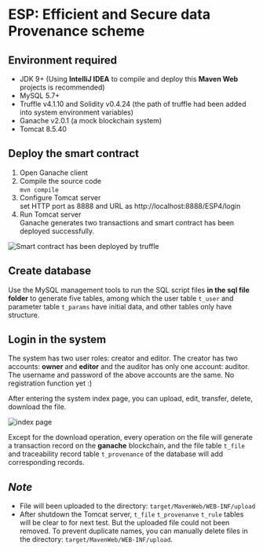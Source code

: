 # ESP: Efficient and Secure data Provenance scheme
## Environment required
- JDK 9+ (Using **IntelliJ IDEA** to compile and deploy this **Maven Web** projects is recommended)
- MySQL 5.7+
- Truffle v4.1.10 and Solidity v0.4.24 (the path of truffle had been added into system environment variables)
- Ganache v2.0.1 (a mock blockchain system)
- Tomcat 8.5.40
## Deploy the smart contract
1. Open Ganache client
2. Compile the source code  
`mvn compile`
3. Configure Tomcat server  
set HTTP port as 8888 and URL as http://localhost:8888/ESP4/login  
4. Run Tomcat server  
Ganache generates two transactions and smart contract has been deployed successfully.  

![Smart contract has been deployed by truffle](http://chuantu.xyz/t6/708/1577188519x2890211899.png)

## Create database
Use the MySQL management tools to run the SQL script files **in the sql file folder** to generate five tables, 
among which the user table `t_user` and parameter table `t_params` have initial data, and other tables only have structure.
## Login in the system
The system has two user roles: creator and editor. The creator has two accounts: **owner** and **editor** 
and the auditor has only one account: auditor. The username and password of the above accounts are the same. No registration
function yet :)  

After entering the system index page, you can upload, edit, transfer, delete, download the file.  

![index page](http://chuantu.xyz/t6/708/1577188681x2890191687.png)  

Except for the download operation, every operation on the file will generate a transaction record on the **ganache** blockchain, 
and the file table `t_file` and traceability record table `t_provenance` of the database will add corresponding records.

## _Note_
- File will been uploaded to the directory: `target/MavenWeb/WEB-INF/upload`
- After shutdown the Tomcat server, `t_file` `t_provenanve` `t_rule` tables will be clear to for next test. But the uploaded file 
could not been removed. To prevent duplicate names, you can manually delete files in the directory: `target/MavenWeb/WEB-INF/upload`.
